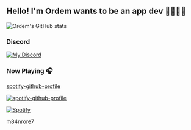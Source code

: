 ## Hello! I'm Ordem wants to be an app dev 🧑🏽‍💻📱 

![Ordem's GitHub stats](https://github-readme-stats.vercel.app/api?username=ordem-yoo&show_icons=true&theme=midnight-purple&count_private=true)


### Discord
[![My Discord](https://discord-readme-badge.vercel.app/api?id=358480813681016832)](https://discordapp.com/users/358480813681016832)

### Now Playing 🎧
[spotify-github-profile](https://novatorem-m84nrore7-developers.vercel.app/api//view?uid=b65g4u0wscp56eq1cm0fuog0f&cover_image=true&theme=default&bar_color=a147b3&bar_color_cover=true)

[![spotify-github-profile](https://novatorem-m84nrore7-developers.vercel.app/api//view?uid=b65g4u0wscp56eq1cm0fuog0f&cover_image=true&theme=default&bar_color=7f3ace&bar_color_cover=true)](https://open.spotify.com/user/b65g4u0wscp56eq1cm0fuog0f)

[![Spotify](https://novatorem-oredem-developers.vercel.app/api/spotify?background_color=0d1117&border_color=ffffff)](https://open.spotify.com/user/b65g4u0wscp56eq1cm0fuog0f)

m84nrore7



<!--
**ordem-yoo/ordem-yoo** is a ✨ _special_ ✨ repository because its `README.md` (this file) appears on your GitHub profile.

Here are some ideas to get you started:

- 🔭 I’m currently working on ...
- 🌱 I’m currently learning ...
- 👯 I’m looking to collaborate on ...
- 🤔 I’m looking for help with ...
- 💬 Ask me about ...
- 📫 How to reach me: ...
- 😄 Pronouns: ...
- ⚡ Fun fact: ...
-->
